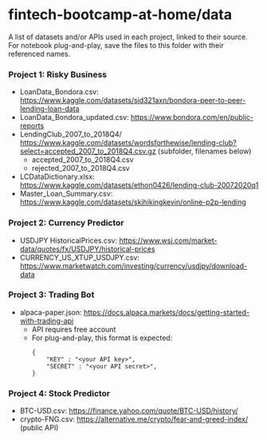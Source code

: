 # fintech-bootcamp-at-home/data
A list of datasets and/or APIs used in each project, linked to their source. For notebook plug-and-play, save the files to this folder with their referenced names.

### Project 1: Risky Business
- LoanData_Bondora.csv: https://www.kaggle.com/datasets/sid321axn/bondora-peer-to-peer-lending-loan-data
- LoanData_Bondora_updated.csv: https://www.bondora.com/en/public-reports
- LendingClub_2007_to_2018Q4/ https://www.kaggle.com/datasets/wordsforthewise/lending-club?select=accepted_2007_to_2018Q4.csv.gz (subfolder, filenames below)
    * accepted_2007_to_2018Q4.csv
    * rejected_2007_to_2018Q4.csv
- LCDataDictionary.xlsx: https://www.kaggle.com/datasets/ethon0426/lending-club-20072020q1
- Master_Loan_Summary.csv: https://www.kaggle.com/datasets/skihikingkevin/online-p2p-lending

### Project 2: Currency Predictor
- USDJPY HistoricalPrices.csv: https://www.wsj.com/market-data/quotes/fx/USDJPY/historical-prices
- CURRENCY_US_XTUP_USDJPY.csv: https://www.marketwatch.com/investing/currency/usdjpy/download-data

### Project 3: Trading Bot
- alpaca-paper.json: https://docs.alpaca.markets/docs/getting-started-with-trading-api
    * API requires free account
    * For plug-and-play, this format is expected:
        ```
        {
            "KEY" : "<your API key>",
            "SECRET" : "<your API secret>",
        }
        ```
### Project 4: Stock Predictor
- BTC-USD.csv: https://finance.yahoo.com/quote/BTC-USD/history/
- crypto-FNG.csv: https://alternative.me/crypto/fear-and-greed-index/ (public API)